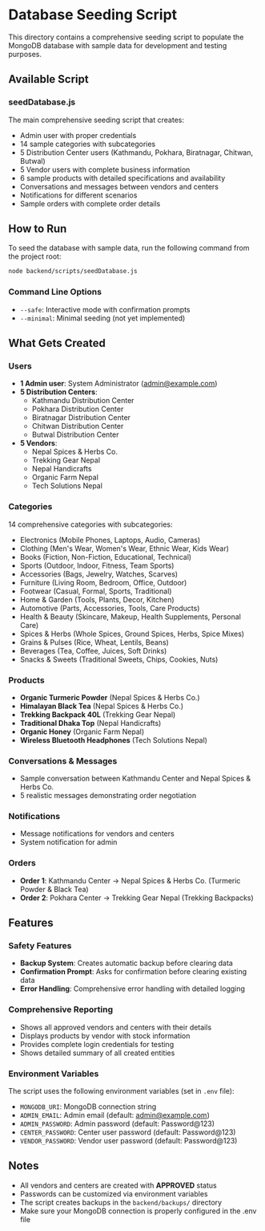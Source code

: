 # Database Seeding Script

This directory contains a comprehensive seeding script to populate the MongoDB database with sample data for development and testing purposes.

## Available Script

### seedDatabase.js
The main comprehensive seeding script that creates:
- Admin user with proper credentials
- 14 sample categories with subcategories
- 5 Distribution Center users (Kathmandu, Pokhara, Biratnagar, Chitwan, Butwal)
- 5 Vendor users with complete business information
- 6 sample products with detailed specifications and availability
- Conversations and messages between vendors and centers
- Notifications for different scenarios
- Sample orders with complete order details

## How to Run

To seed the database with sample data, run the following command from the project root:

```bash
node backend/scripts/seedDatabase.js
```

### Command Line Options
- `--safe`: Interactive mode with confirmation prompts
- `--minimal`: Minimal seeding (not yet implemented)

## What Gets Created

### Users
- **1 Admin user**: System Administrator (admin@example.com)
- **5 Distribution Centers**: 
  - Kathmandu Distribution Center
  - Pokhara Distribution Center  
  - Biratnagar Distribution Center
  - Chitwan Distribution Center
  - Butwal Distribution Center
- **5 Vendors**:
  - Nepal Spices & Herbs Co.
  - Trekking Gear Nepal
  - Nepal Handicrafts
  - Organic Farm Nepal
  - Tech Solutions Nepal

### Categories
14 comprehensive categories with subcategories:
- Electronics (Mobile Phones, Laptops, Audio, Cameras)
- Clothing (Men's Wear, Women's Wear, Ethnic Wear, Kids Wear)
- Books (Fiction, Non-Fiction, Educational, Technical)
- Sports (Outdoor, Indoor, Fitness, Team Sports)
- Accessories (Bags, Jewelry, Watches, Scarves)
- Furniture (Living Room, Bedroom, Office, Outdoor)
- Footwear (Casual, Formal, Sports, Traditional)
- Home & Garden (Tools, Plants, Decor, Kitchen)
- Automotive (Parts, Accessories, Tools, Care Products)
- Health & Beauty (Skincare, Makeup, Health Supplements, Personal Care)
- Spices & Herbs (Whole Spices, Ground Spices, Herbs, Spice Mixes)
- Grains & Pulses (Rice, Wheat, Lentils, Beans)
- Beverages (Tea, Coffee, Juices, Soft Drinks)
- Snacks & Sweets (Traditional Sweets, Chips, Cookies, Nuts)

### Products
- **Organic Turmeric Powder** (Nepal Spices & Herbs Co.)
- **Himalayan Black Tea** (Nepal Spices & Herbs Co.)
- **Trekking Backpack 40L** (Trekking Gear Nepal)
- **Traditional Dhaka Top** (Nepal Handicrafts)
- **Organic Honey** (Organic Farm Nepal)
- **Wireless Bluetooth Headphones** (Tech Solutions Nepal)

### Conversations & Messages
- Sample conversation between Kathmandu Center and Nepal Spices & Herbs Co.
- 5 realistic messages demonstrating order negotiation

### Notifications
- Message notifications for vendors and centers
- System notification for admin

### Orders
- **Order 1**: Kathmandu Center → Nepal Spices & Herbs Co. (Turmeric Powder & Black Tea)
- **Order 2**: Pokhara Center → Trekking Gear Nepal (Trekking Backpacks)

## Features

### Safety Features
- **Backup System**: Creates automatic backup before clearing data
- **Confirmation Prompt**: Asks for confirmation before clearing existing data
- **Error Handling**: Comprehensive error handling with detailed logging

### Comprehensive Reporting
- Shows all approved vendors and centers with their details
- Displays products by vendor with stock information
- Provides complete login credentials for testing
- Shows detailed summary of all created entities

### Environment Variables
The script uses the following environment variables (set in `.env` file):
- `MONGODB_URI`: MongoDB connection string
- `ADMIN_EMAIL`: Admin email (default: admin@example.com)
- `ADMIN_PASSWORD`: Admin password (default: Password@123)
- `CENTER_PASSWORD`: Center user password (default: Password@123)
- `VENDOR_PASSWORD`: Vendor user password (default: Password@123)

## Notes
- All vendors and centers are created with **APPROVED** status
- Passwords can be customized via environment variables
- The script creates backups in the `backend/backups/` directory
- Make sure your MongoDB connection is properly configured in the .env file

